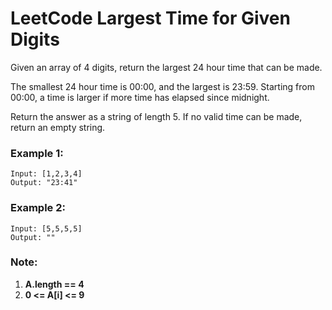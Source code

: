 # LeetCode Largest Time for Given Digits
Given an array of 4 digits, return the largest 24 hour time that can be made.

The smallest 24 hour time is 00:00, and the largest is 23:59.  Starting from 00:00, a time is larger if more time has elapsed since midnight.

Return the answer as a string of length 5.  If no valid time can be made, return an empty string.

### Example 1:
```
Input: [1,2,3,4]
Output: "23:41"
```

### Example 2:
```
Input: [5,5,5,5]
Output: ""
```

### Note:

1. **A.length == 4**
2. **0 <= A[i] <= 9**